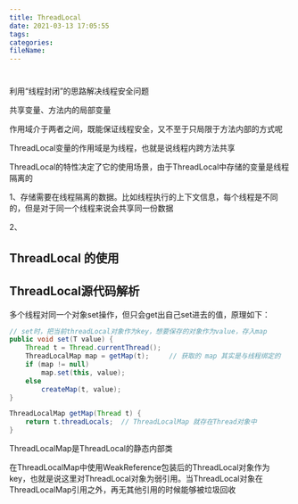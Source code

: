 ```yaml
---
title: ThreadLocal
date: 2021-03-13 17:05:55
tags:
categories:
fileName:
---
```


#

利用“线程封闭”的思路解决线程安全问题



共享变量、方法内的局部变量

作用域介于两者之间，既能保证线程安全，又不至于只局限于方法内部的方式呢



ThreadLocal变量的作用域是为线程，也就是说线程内跨方法共享





ThreadLocal的特性决定了它的使用场景，由于ThreadLocal中存储的变量是线程隔离的

1、存储需要在线程隔离的数据。比如线程执行的上下文信息，每个线程是不同的，但是对于同一个线程来说会共享同一份数据

2、



## ThreadLocal 的使用



## ThreadLocal源代码解析

多个线程对同一个对象set操作，但只会get出自己set进去的值，原理如下：

```java
// set时，把当前threadLocal对象作为key，想要保存的对象作为value，存入map
public void set(T value) {
    Thread t = Thread.currentThread();
    ThreadLocalMap map = getMap(t);		// 获取的 map 其实是与线程绑定的
    if (map != null)
        map.set(this, value);
    else
        createMap(t, value);
}

ThreadLocalMap getMap(Thread t) {
    return t.threadLocals;	// ThreadLocalMap 就存在Thread对象中
}
```



ThreadLocalMap是ThreadLocal的静态内部类

在ThreadLocalMap中使用WeakReference包装后的ThreadLocal对象作为key，也就是说这里对ThreadLocal对象为弱引用。当ThreadLocal对象在ThreadLocalMap引用之外，再无其他引用的时候能够被垃圾回收



